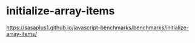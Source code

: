 # initialize-array-items

https://sasaplus1.github.io/javascript-benchmarks/benchmarks/initialize-array-items/
